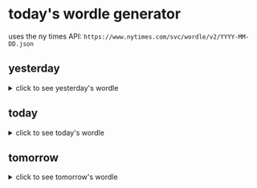 # today's wordle generator

uses the ny times API: `https://www.nytimes.com/svc/wordle/v2/YYYY-MM-DD.json`

## yesterday

<details>
    <summary>click to see yesterday's wordle</summary>

    equip

</details>

## today

<details>
    <summary>click to see today's wordle</summary>

    shank

</details>

## tomorrow

<details>
    <summary>click to see tomorrow's wordle</summary>

    tithe

</details>
